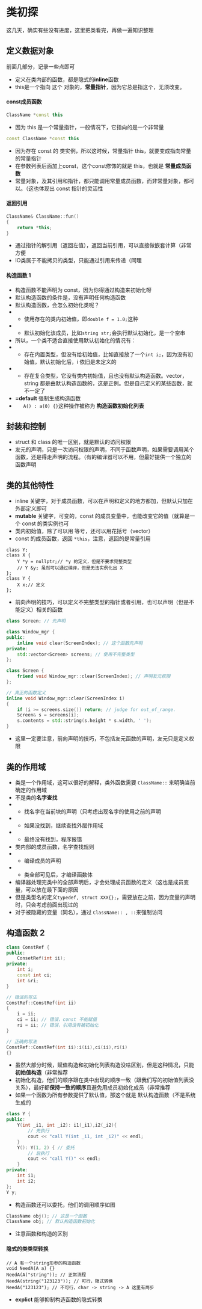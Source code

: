 # 类初探
这几天，确实有些没有进度，这里把类看完，再做一遍知识整理

## 定义数据对象
前面几部分，记录一些点即可

- 定义在类内部的函数，都是隐式的**inline**函数
- this是一个指向 这个 对象的，**常量指针**，因为它总是指这个，无须改变。

#### const成员函数
```c++
ClassName *const this
```
- 因为 this 是一个常量指针，一般情况下，它指向的是一个非常量
```c++
const ClassName *const this
```
- 因为存在 const 的 类实例，所以这时候，常量指针 this，就要变成指向常量的常量指针
- 在参数列表后面加上const，这个const修饰的就是 this，也就是 **常量成员函数**
- 常量对象，及其引用和指针，都只能调用常量成员函数，而非常量对象，都可以。（这也体现出 const 指针的灵活性

#### 返回引用
```c++
ClassName& ClassName::fun()
{
	return *this;
}
```
- 通过指针的解引用（返回左值），返回当前引用，可以直接做嵌套计算（非常方便
- IO类属于不能拷贝的类型，只能通过引用来传递（同理

#### 构造函数 1
- 构造函数不能声明为 const，因为你得通过构造来初始化呀
- 默认构造函数的条件是，没有声明任何构造函数
- 默认构造函数，会怎么初始化类呢？
- - 使用存在的类内初始值，即```double f = 1.0;```这种
- - 默认初始化该成员，比如```string str;```会执行默认初始化，是一个空串
- 所以，一个类不适合直接使用默认初始化的情况有：
- - 存在内置类型，但没有给初始值，比如直接放了一个```int i;```，因为没有初始值，默认初始化后，i 依旧是未定义的
- - 存在复合类型，它没有类内初始值，且也没有默认构造函数。vector，string 都是由默认构造函数的，这是正例。但是自己定义的某些函数，就不一定了
- **=default** 强制生成构造函数
- ```	A() : a(0) {}```这种操作被称为 **构造函数初始化列表**

## 封装和控制
- struct 和 class 的唯一区别，就是默认的访问权限
- 友元的声明，只是一次访问权限的声明，不同于函数声明，如果需要调用某个函数，还是得走声明的流程。（有的编译器可以不用，但最好提供一个独立的函数声明

## 类的其他特性
- inline 关键字，对于成员函数，可以在声明和定义的地方都加，但默认只加在外部定义即可
- **mutable** 关键字，可变的，const 的成员变量中，也能改变它的值（就算是一个 const 的类实例也可
- 类内初始值，除了可以用 等号，还可以用花括号（vector）
- const 的成员函数，返回 ```*this```，注意，返回的是常量引用
```
class Y;
class X {
	Y *y = nullptr;// *y 的定义，但是不要求完整类型
	// Y &y; 虽然可以通过编译，但是无法实例化出 X
};
class Y {
	X x;// 定义
};
```
- 前向声明的技巧，可以定义不完整类型的指针或者引用，也可以声明（但是不能定义）相关的函数
```c++
class Screen; // 先声明

class Window_mgr {
public:
    inline void clear(ScreenIndex); // 这个函数先声明
private:
    std::vector<Screen> screens; // 使用不完整类型
};

class Screen {
    friend void Window_mgr::clear(ScreenIndex); // 声明友元权限
};

// 真正的函数定义
inline void Window_mgr::clear(ScreenIndex i)
{
    if (i >= screens.size()) return; // judge for out_of_range.
    Screen& s = screens[i];
    s.contents = std::string(s.height * s.width, ' ');
}

```
-  这里一定要注意，前向声明的技巧，不包括友元函数的声明，友元只是定义权限

## 类的作用域
- 类是一个作用域，这可以很好的解释，类外函数需要 ```ClassName::``` 来明确当前确定的作用域
- 不是类的**名字查找**
- - 找名字在当前块的声明（只考虑出现名字的使用之前的声明
- - 如果没找到，继续查找外层作用域
- - 最终没有找到，程序报错
- 类内部的成员函数，名字查找规则
- - 编译成员的声明
- - 类全部可见后，才编译函数体
- 编译器处理完类中的全部声明后，才会处理成员函数的定义（这也是成员变量，可以放在最下面的原因
- 但是类型名的定义```typedef, struct XXX{};```，需要放在之前，因为变量的声明时，只会考虑前面出现过的
- 对于被隐藏的变量（同名），通过 ```ClassName:: , ::```来强制访问

## 构造函数 2
```c++
class ConstRef {
public:
	ConsetRef(int ii);
private:
	int i;
	const int ci;
	int &ri;
}

// 错误的写法
ConstRef::ConstRef(int ii)
{
	i = ii;
	ci = ii; // 错误，const 不能赋值
	ri = ii; // 错误，引用没有被初始化
}

// 正确的写法
ConstRef::ConstRef(int ii):i(ii),ci(ii),ri(i)
{}
```
- 虽然大部分时候，赋值构造和初始化列表构造没啥区别，但是这种情况，只能**初始值构造**（非常推荐
- 初始化构造，他们的顺序跟在类中出现的顺序一致（跟我们写的初始值列表没关系），最好都**保持一致的顺序**且避免用成员初始化成员（非常推荐
- 如果一个函数为所有参数提供了默认值，那这个就是 默认构造函数（不是系统生成的
```c++
class Y {
public:
	Y(int _i1, int _i2): i1(_i1),i2(_i2){
		// 先执行
		cout << "call Y(int _i1, int _i2)" << endl;
	}
	Y(): Y(1, 2) { // 委托
		// 后执行
		cout << "call Y()" << endl;
	}
private:
	int i1;
	int i2;
};
Y y;
```
- 构造函数还可以委托，他们的调用顺序如图
```c++
ClassName obj(); // 这是一个函数
ClassName obj; // 默认构造函数初始化
```
- 注意函数和构造的区别
#### 隐式的类类型转换
```
// A 有一个string形参的构造函数
void NeedA(A a) {}
NeedA(A("string")); // 正常流程
NeedA(string("123123")); // 可行，隐式转换
NeedA("123123"); // 不可行，char -> string -> A 这里有两步
```
- **explict** 能够抑制构造函数的隐式转换